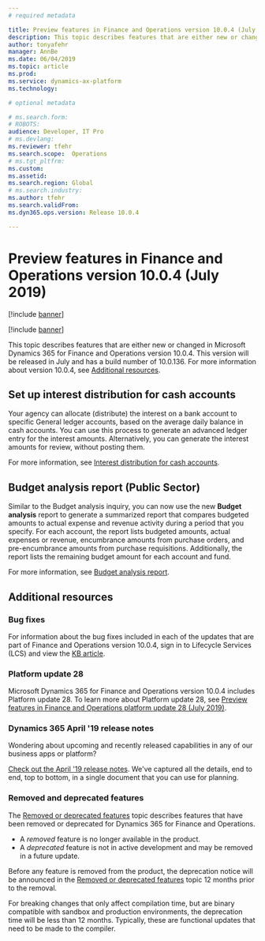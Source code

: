 ```yaml
---
# required metadata

title: Preview features in Finance and Operations version 10.0.4 (July 2019)
description: This topic describes features that are either new or changed in Dynamics 365 for Finance and Operations version 10.0.4. This version will be released in July.
author: tonyafehr
manager: AnnBe
ms.date: 06/04/2019
ms.topic: article
ms.prod: 
ms.service: dynamics-ax-platform
ms.technology: 

# optional metadata

# ms.search.form: 
# ROBOTS: 
audience: Developer, IT Pro
# ms.devlang: 
ms.reviewer: tfehr
ms.search.scope:  Operations
# ms.tgt_pltfrm: 
ms.custom: 
ms.assetid: 
ms.search.region: Global
# ms.search.industry: 
ms.author: tfehr
ms.search.validFrom:  
ms.dyn365.ops.version: Release 10.0.4

---
```

# Preview features in Finance and Operations version 10.0.4 (July 2019)

[!include [banner](../includes/banner.md)]

[!include [banner](../includes/preview-banner.md)]

This topic describes features that are either new or changed in Microsoft Dynamics 365 for Finance and Operations version 10.0.4. This version will be released in July and has a build number of 10.0.136. For more information about version 10.0.4, see [Additional resources](whats-new-changed-10-0-4.md#additional-resources).



## Set up interest distribution for cash accounts
Your agency can allocate (distribute) the interest on a bank account to specific General ledger accounts, based on the average daily balance in cash accounts. You can use this process to generate an advanced ledger entry for the interest amounts. Alternatively, you can generate the interest amounts for review, without posting them.

For more information, see [Interest distribution for cash accounts](https://go.microsoft.com/fwlink/?linkid=2088607).

## Budget analysis report (Public Sector)
Similar to the Budget analysis inquiry, you can now use the new **Budget analysis** report to generate a summarized report that compares budgeted amounts to actual expense and revenue activity during a period that you specify. For each account, the report lists budgeted amounts, actual expenses or revenue, encumbrance amounts from purchase orders, and pre-encumbrance amounts from purchase requisitions. Additionally, the report lists the remaining budget amount for each account and fund.

For more information, see [Budget analysis report](https://go.microsoft.com/fwlink/?linkid=2087447).

## Additional resources

### Bug fixes
For information about the bug fixes included in each of the updates that are part of Finance and Operations version 10.0.4, sign in to Lifecycle Services (LCS) and view the [KB article](https://fix.lcs.dynamics.com/Issue/Details?bugId=328732&dbType=3&qc=cdb2117c03722ee9cdbcb2a2e0558dd5b40a37e3caa32850aca4c9a89c476eb2).

### Platform update 28
Microsoft Dynamics 365 for Finance and Operations version 10.0.4 includes Platform update 28. To learn more about Platform update 28, see [Preview features in Finance and Operations platform update 28 (July 2019)](whats-new-platform-update-28.md).

### Dynamics 365 April '19 release notes
Wondering about upcoming and recently released capabilities in any of our business apps or platform?

[Check out the April '19 release notes](https://docs.microsoft.com/en-us/business-applications-release-notes/April19/index). We've captured all the details, end to end, top to bottom, in a single document that you can use for planning.

### Removed and deprecated features
The [Removed or deprecated features](../../dev-itpro/migration-upgrade/deprecated-features.md) topic describes features that have been removed or deprecated for Dynamics 365 for Finance and Operations.

- A *removed* feature is no longer available in the product.
- A *deprecated* feature is not in active development and may be removed in a future update.

Before any feature is removed from the product, the deprecation notice will be announced in the [Removed or deprecated features](../../dev-itpro/migration-upgrade/deprecated-features.md) topic 12 months prior to the removal.

For breaking changes that only affect compilation time, but are binary compatible with sandbox and production environments, the deprecation time will be less than 12 months. Typically, these are functional updates that need to be made to the compiler.

